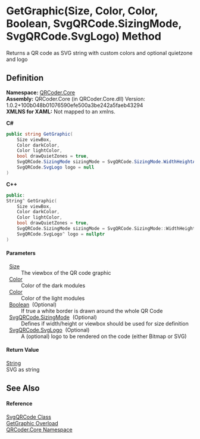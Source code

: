# GetGraphic(Size, Color, Color, Boolean, SvgQRCode.SizingMode, SvgQRCode.SvgLogo) Method


Returns a QR code as SVG string with custom colors and optional quietzone and logo



## Definition
**Namespace:** <a href="N_QRCoder_Core.md">QRCoder.Core</a>  
**Assembly:** QRCoder.Core (in QRCoder.Core.dll) Version: 1.0.2+100b048b01076590efe500a3be242a5faeb43294  
**XMLNS for XAML:** Not mapped to an xmlns.

**C#**
``` C#
public string GetGraphic(
	Size viewBox,
	Color darkColor,
	Color lightColor,
	bool drawQuietZones = true,
	SvgQRCode.SizingMode sizingMode = SvgQRCode.SizingMode.WidthHeightAttribute,
	SvgQRCode.SvgLogo logo = null
)
```
**C++**
``` C++
public:
String^ GetGraphic(
	Size viewBox, 
	Color darkColor, 
	Color lightColor, 
	bool drawQuietZones = true, 
	SvgQRCode.SizingMode sizingMode = SvgQRCode.SizingMode::WidthHeightAttribute, 
	SvgQRCode.SvgLogo^ logo = nullptr
)
```



#### Parameters
<dl><dt>  <a href="https://learn.microsoft.com/dotnet/api/system.drawing.size" target="_blank" rel="noopener noreferrer">Size</a></dt><dd>The viewbox of the QR code graphic</dd><dt>  <a href="https://learn.microsoft.com/dotnet/api/system.drawing.color" target="_blank" rel="noopener noreferrer">Color</a></dt><dd>Color of the dark modules</dd><dt>  <a href="https://learn.microsoft.com/dotnet/api/system.drawing.color" target="_blank" rel="noopener noreferrer">Color</a></dt><dd>Color of the light modules</dd><dt>  <a href="https://learn.microsoft.com/dotnet/api/system.boolean" target="_blank" rel="noopener noreferrer">Boolean</a>  (Optional)</dt><dd>If true a white border is drawn around the whole QR Code</dd><dt>  <a href="T_QRCoder_Core_SvgQRCode_SizingMode.md">SvgQRCode.SizingMode</a>  (Optional)</dt><dd>Defines if width/height or viewbox should be used for size definition</dd><dt>  <a href="T_QRCoder_Core_SvgQRCode_SvgLogo.md">SvgQRCode.SvgLogo</a>  (Optional)</dt><dd>A (optional) logo to be rendered on the code (either Bitmap or SVG)</dd></dl>

#### Return Value
<a href="https://learn.microsoft.com/dotnet/api/system.string" target="_blank" rel="noopener noreferrer">String</a>  
SVG as string

## See Also


#### Reference
<a href="T_QRCoder_Core_SvgQRCode.md">SvgQRCode Class</a>  
<a href="Overload_QRCoder_Core_SvgQRCode_GetGraphic.md">GetGraphic Overload</a>  
<a href="N_QRCoder_Core.md">QRCoder.Core Namespace</a>  
